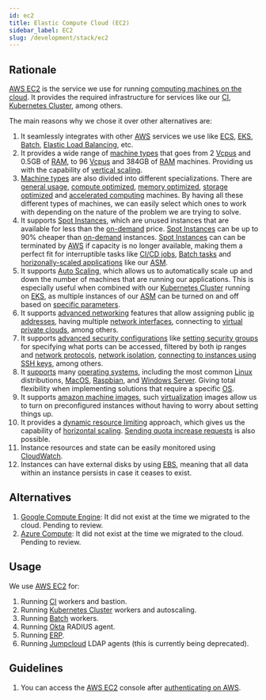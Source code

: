 ```yaml
---
id: ec2
title: Elastic Compute Cloud (EC2)
sidebar_label: EC2
slug: /development/stack/ec2
---
```


## Rationale

[AWS EC2](https://aws.amazon.com/ec2/)
is the service we use for running
[computing machines on the cloud](https://en.wikipedia.org/wiki/Cloud_computing).
It provides the required infrastructure
for services like
our
[CI](/development/stack/gitlab-ci),
[Kubernetes Cluster](/development/stack/kubernetes),
among others.

The main reasons why we chose it
over other alternatives are:

1. It seamlessly integrates with
other [AWS](https://aws.amazon.com/)
services we use like
[ECS](https://aws.amazon.com/ecs/),
[EKS](https://aws.amazon.com/eks/),
[Batch](https://aws.amazon.com/batch/),
[Elastic Load Balancing](https://aws.amazon.com/elasticloadbalancing/),
etc.
1. It provides a wide range of
[machine types](https://aws.amazon.com/ec2/instance-types/)
that goes from 2
[Vcpus](https://docs.aws.amazon.com/AWSEC2/latest/UserGuide/instance-optimize-cpu.html)
and 0.5GB of
[RAM](https://en.wikipedia.org/wiki/Random-access_memory),
to 96
[Vcpus](https://docs.aws.amazon.com/AWSEC2/latest/UserGuide/instance-optimize-cpu.html)
and 384GB of
[RAM](https://en.wikipedia.org/wiki/Random-access_memory)
machines.
Providing us with the capability of
[vertical scaling](https://www.section.io/blog/scaling-horizontally-vs-vertically/).
1. [Machine types](https://aws.amazon.com/ec2/instance-types/)
are also divided into different specializations.
There are
[general usage](https://docs.aws.amazon.com/AWSEC2/latest/UserGuide/general-purpose-instances.html),
[compute optimized](https://docs.aws.amazon.com/AWSEC2/latest/UserGuide/compute-optimized-instances.html),
[memory optimized](https://docs.aws.amazon.com/AWSEC2/latest/UserGuide/compute-optimized-instances.html),
[storage optimized](https://docs.aws.amazon.com/AWSEC2/latest/UserGuide/compute-optimized-instances.html)
and
[accelerated computing](https://docs.aws.amazon.com/AWSEC2/latest/UserGuide/accelerated-computing-instances.html)
machines.
By having all these
different types of machines,
we can easily select
which ones to work with
depending on the nature
of the problem we are trying to solve.
1. It supports
[Spot Instances](https://aws.amazon.com/ec2/spot/),
which are unused instances
that are available for less than the
[on-demand](https://docs.aws.amazon.com/AWSEC2/latest/UserGuide/ec2-on-demand-instances.html)
price.
[Spot Instances](https://aws.amazon.com/ec2/spot/)
can be up to 90% cheaper
than
[on-demand](https://docs.aws.amazon.com/AWSEC2/latest/UserGuide/ec2-on-demand-instances.html)
instances.
[Spot Instances](https://aws.amazon.com/ec2/spot/)
can can be terminated by
[AWS](https://aws.amazon.com/)
if capacity is no longer available,
making them a perfect fit
for interruptible tasks
like
[CI/CD jobs](/development/stack/gitlab-ci),
[Batch tasks](https://aws.amazon.com/batch/)
and
[horizonally-scaled applications](https://gitlab.com/fluidattacks/product/-/blob/master/makes/applications/integrates/back/deploy/prod/k8s/deployment.yaml#L7)
like our
[ASM](https://fluidattacks.com/categories/asm/).
1. It supports
[Auto Scaling](https://docs.aws.amazon.com/autoscaling/ec2/userguide/what-is-amazon-ec2-auto-scaling.html),
which allows us to automatically scale up and down
the number of machines that are running our applications.
This is especially useful when combined with
our [Kubernetes Cluster](/development/stack/kubernetes)
running on
[EKS](https://aws.amazon.com/eks/),
as multiple instances of our
[ASM](https://fluidattacks.com/categories/asm/)
can be turned on and off
based on
[specific parameters](https://gitlab.com/fluidattacks/product/-/blob/master/makes/applications/integrates/back/deploy/prod/k8s/deployment.yaml#L7).
1. It supports
[advanced networking](https://docs.aws.amazon.com/AWSEC2/latest/UserGuide/ec2-networking.html)
features that allow assigning public
[ip addresses](https://en.wikipedia.org/wiki/IP_address),
having multiple
[network interfaces](https://en.wikipedia.org/wiki/Network_interface),
connecting to
[virtual private clouds](https://docs.aws.amazon.com/AWSEC2/latest/UserGuide/using-vpc.html),
among others.
1. It supports
[advanced security configurations](https://docs.aws.amazon.com/AWSEC2/latest/UserGuide/ec2-security.html)
like
[setting security groups](https://docs.aws.amazon.com/AWSEC2/latest/UserGuide/ec2-security-groups.html)
for specifying what ports can be accessed,
filtered by both ip ranges and
[network protocols](https://en.wikipedia.org/wiki/Lists_of_network_protocols),
[network isolation](https://docs.aws.amazon.com/AWSEC2/latest/UserGuide/infrastructure-security.html),
[connecting to instances using SSH keys](https://docs.aws.amazon.com/AWSEC2/latest/UserGuide/ec2-key-pairs.html),
among others.
1. It
[supports](https://docs.aws.amazon.com/systems-manager/latest/userguide/prereqs-operating-systems.html)
many [operating systems](https://en.wikipedia.org/wiki/Operating_system),
including
the most common
[Linux](https://en.wikipedia.org/wiki/Linux)
distributions,
[MacOS](https://en.wikipedia.org/wiki/MacOS),
[Raspbian](https://en.wikipedia.org/wiki/Raspberry_Pi_OS),
and
[Windows Server](https://en.wikipedia.org/wiki/Windows_Server).
Giving total flexibility when implementing solutions
that require a specific
[OS](https://en.wikipedia.org/wiki/Operating_system).
1. It supports
[amazon machine images](https://docs.aws.amazon.com/AWSEC2/latest/UserGuide/AMIs.html),
such [virtualization](https://en.wikipedia.org/wiki/Virtual_machine)
images allow us to turn on
preconfigured instances
without having to worry
about setting things up.
1. It provides a
[dynamic resource limiting](https://docs.aws.amazon.com/AWSEC2/latest/UserGuide/ec2-resource-limits.html)
approach,
which gives us the capability of
[horizontal scaling](https://www.section.io/blog/scaling-horizontally-vs-vertically/).
[Sending quota increase requests](https://docs.aws.amazon.com/AWSEC2/latest/UserGuide/ec2-resource-limits.html)
is also possible.
1. Instance resources and state
can be easily monitored using
[CloudWatch](https://aws.amazon.com/cloudwatch/).
1. Instances can have
external disks by using
[EBS](https://aws.amazon.com/ebs/),
meaning that all data within an instance
persists in case it ceases to exist.

## Alternatives

1. [Google Compute Engine](https://cloud.google.com/compute):
It did not exist at the time we migrated to the cloud.
Pending to review.
1. [Azure Compute](https://azure.microsoft.com/en-us/product-categories/compute/):
It did not exist at the time we migrated to the cloud.
Pending to review.

## Usage

We use [AWS EC2](https://aws.amazon.com/ec2/) for:

1. Running
[CI](/development/stack/gitlab-ci)
workers and bastion.
1. Running
[Kubernetes Cluster](/development/stack/kubernetes)
workers and autoscaling.
1. Running
[Batch](https://aws.amazon.com/batch/) workers.
1. Running
[Okta](/development/stack/okta) RADIUS agent.
1. Running
[ERP](https://en.wikipedia.org/wiki/Enterprise_resource_planning).
1. Running
[Jumpcloud](https://jumpcloud.com/)
LDAP agents (this is currently being deprecated).

## Guidelines

1. You can access the
[AWS EC2](https://aws.amazon.com/ec2/) console
after [authenticating on AWS](/development/stack/aws#guidelines).
